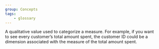 ```yaml
---
group: Concepts
tags:
    - glossary
---
```

A qualitative value used to categorize a measure. For example, if you want to see every customer’s total amount spent, the customer ID could be a dimension associated with the measure of the total amount spent.